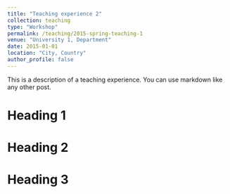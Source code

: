 ```yaml
---
title: "Teaching experience 2"
collection: teaching
type: "Workshop"
permalink: /teaching/2015-spring-teaching-1
venue: "University 1, Department"
date: 2015-01-01
location: "City, Country"
author_profile: false
---
```


This is a description of a teaching experience. You can use markdown like any other post.

Heading 1
======

Heading 2
======

Heading 3
======
